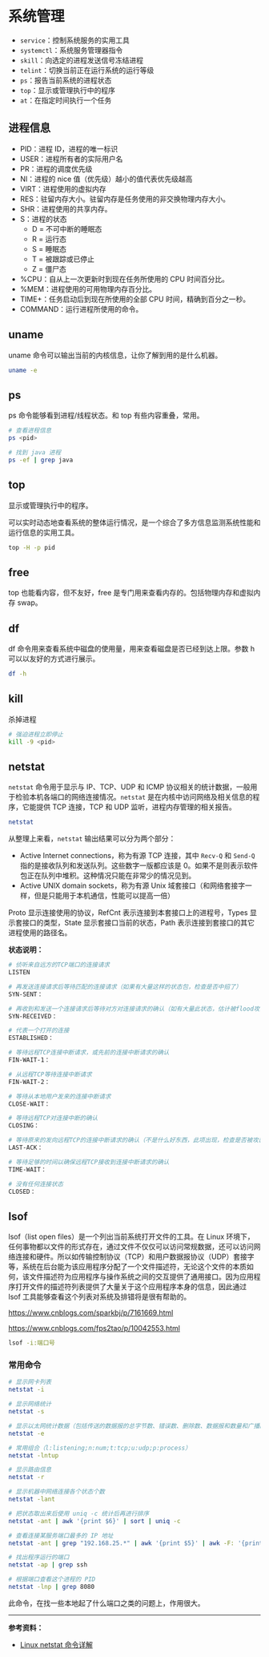 # 系统管理

- `service`：控制系统服务的实用工具
- `systemctl`：系统服务管理器指令
- `skill`：向选定的进程发送信号冻结进程
- `telint`：切换当前正在运行系统的运行等级
- `ps`：报告当前系统的进程状态
- `top`：显示或管理执行中的程序
- `at`：在指定时间执行一个任务

## 进程信息

- PID：进程 ID，进程的唯一标识
- USER：进程所有者的实际用户名
- PR：进程的调度优先级
- NI：进程的 nice 值（优先级）越小的值代表优先级越高
- VIRT：进程使用的虚拟内存
- RES：驻留内存大小。驻留内存是任务使用的非交换物理内存大小。
- SHR：进程使用的共享内存。
- S：进程的状态
  - D = 不可中断的睡眠态
  - R = 运行态
  - S = 睡眠态
  - T = 被跟踪或已停止
  - Z = 僵尸态
- %CPU：自从上一次更新时到现在任务所使用的 CPU 时间百分比。
- %MEM：进程使用的可用物理内存百分比。
- TIME+：任务启动后到现在所使用的全部 CPU 时间，精确到百分之一秒。
- COMMAND：运行进程所使用的命令。

## uname

uname 命令可以输出当前的内核信息，让你了解到用的是什么机器。

```bash
uname -e
```

## ps

ps 命令能够看到进程/线程状态。和 top 有些内容重叠，常用。

```bash
# 查看进程信息
ps <pid>

# 找到 java 进程
ps -ef | grep java
```

## top

显示或管理执行中的程序。

可以实时动态地查看系统的整体运行情况，是一个综合了多方信息监测系统性能和运行信息的实用工具。

```bash
top -H -p pid
```

## free

top 也能看内容，但不友好，free 是专门用来查看内存的。包括物理内存和虚拟内存 swap。

## df

df 命令用来查看系统中磁盘的使用量，用来查看磁盘是否已经到达上限。参数 h 可以以友好的方式进行展示。

```bash
df -h
```

## kill

杀掉进程

```sh
# 强迫进程立即停止
kill -9 <pid>
```

## netstat

`netstat` 命令用于显示与 IP、TCP、UDP 和 ICMP 协议相关的统计数据，一般用于检验本机各端口的网络连接情况。`netstat` 是在内核中访问网络及相关信息的程序，它能提供 TCP 连接，TCP 和 UDP 监听，进程内存管理的相关报告。

```sh
netstat
```

从整理上来看，`netstat` 输出结果可以分为两个部分：

- Active Internet connections，称为有源 TCP 连接，其中 `Recv-Q` 和 `Send-Q` 指的是接收队列和发送队列。这些数字一版都应该是 0。如果不是则表示软件包正在队列中堆积。这种情况只能在非常少的情况见到。
- Active UNIX domain sockets，称为有源 Unix 域套接口（和网络套接字一样，但是只能用于本机通信，性能可以提高一倍）

Proto 显示连接使用的协议，RefCnt 表示连接到本套接口上的进程号，Types 显示套接口的类型，State 显示套接口当前的状态，Path 表示连接到套接口的其它进程使用的路径名。

**状态说明：**

```sh
# 侦听来自远方的TCP端口的连接请求
LISTEN

# 再发送连接请求后等待匹配的连接请求（如果有大量这样的状态包，检查是否中招了）
SYN-SENT：

# 再收到和发送一个连接请求后等待对方对连接请求的确认（如有大量此状态，估计被flood攻击了）
SYN-RECEIVED：

# 代表一个打开的连接
ESTABLISHED：

# 等待远程TCP连接中断请求，或先前的连接中断请求的确认
FIN-WAIT-1：

# 从远程TCP等待连接中断请求
FIN-WAIT-2：

# 等待从本地用户发来的连接中断请求
CLOSE-WAIT：

# 等待远程TCP对连接中断的确认
CLOSING：

# 等待原来的发向远程TCP的连接中断请求的确认（不是什么好东西，此项出现，检查是否被攻击）
LAST-ACK：

# 等待足够的时间以确保远程TCP接收到连接中断请求的确认
TIME-WAIT：

# 没有任何连接状态
CLOSED：
```

## lsof

lsof（list open files）是一个列出当前系统打开文件的工具。在 Linux 环境下，任何事物都以文件的形式存在，通过文件不仅仅可以访问常规数据，还可以访问网络连接和硬件。所以如传输控制协议（TCP）和用户数据报协议（UDP）套接字等，系统在后台能为该应用程序分配了一个文件描述符，无论这个文件的本质如何，该文件描述符为应用程序与操作系统之间的交互提供了通用接口。因为应用程序打开文件的描述符列表提供了大量关于这个应用程序本身的信息，因此通过 lsof 工具能够查看这个列表对系统及排错将是很有帮助的。

https://www.cnblogs.com/sparkbj/p/7161669.html

https://www.cnblogs.com/fps2tao/p/10042553.html

```bash
lsof -i:端口号
```

### 常用命令

```bash
# 显示网卡列表
netstat -i

# 显示网络统计
netstat -s

# 显示以太网统计数据（包括传送的数据报的总字节数、错误数、删除数、数据报和数量和广播的数量）
netstat -e

# 常用组合（l:listening;n:num;t:tcp;u:udp;p:process）
netstat -lntup

# 显示路由信息
netstat -r

# 显示机器中网络连接各个状态个数
netstat -lant

# 把状态取出来后使用 uniq -c 统计后再进行排序
netstat -ant | awk '{print $6}' | sort | uniq -c

# 查看连接某服务端口最多的 IP 地址
netstat -ant | grep "192.168.25.*" | awk '{print $5}' | awk -F: '{print $1}' | sort -nr | uniq -c

# 找出程序运行的端口
netstat -ap | grep ssh

# 根据端口查看这个进程的 PID
netstat -lnp | grep 8080
```

此命令，在找一些本地起了什么端口之类的问题上，作用很大。

---

**参考资料：**

- [Linux netstat 命令详解](https://www.cnblogs.com/ftl1012/p/netstat.html)
